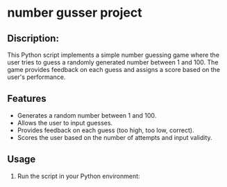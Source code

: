 # number gusser project


## Discription:
This Python script implements a simple number guessing game where the user tries to guess a randomly generated number between 1 and 100. The game provides feedback on each guess and assigns a score based on the user's performance. 

 ## Features
- Generates a random number between 1 and 100.
- Allows the user to input guesses.
- Provides feedback on each guess (too high, too low, correct).
- Scores the user based on the number of attempts and input validity.
 

 ## Usage
1. Run the script in your Python environment: